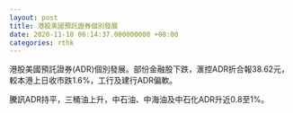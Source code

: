 ```yaml
---
layout: post
title: 港股美國預託證券個別發展
date: 2020-11-18 06:14:37.000000000 +08:00
categories: rthk
---
```


港股美國預託證券(ADR)個別發展。部份金融股下跌，滙控ADR折合報38.62元，較本港上日收市跌1.6%，工行及建行ADR偏軟。

騰訊ADR持平，三桶油上升，中石油、中海油及中石化ADR升近0.8至1%。
